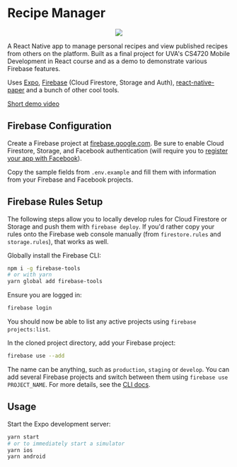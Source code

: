 # Recipe Manager

<p align="center">
  <img style="max-height: 500px" src="https://i.imgur.com/7050MqH.png">
</p>

A React Native app to manage personal recipes and view published recipes from others on the platform. Built as a final project for UVA's CS4720 Mobile Development in React course and as a demo to demonstrate various Firebase features.

Uses [Expo](https://expo.io/), [Firebase](https://firebase.google.com/) (Cloud Firestore, Storage and Auth), [react-native-paper](https://callstack.github.io/react-native-paper/) and a bunch of other cool tools.

[Short demo video](https://www.youtube.com/watch?v=-BPMJOxCd_A)

## Firebase Configuration

Create a Firebase project at [firebase.google.com](https://firebase.google.com/). Be sure to enable Cloud Firestore, Storage, and Facebook authentication (will require you to [register your app with Facebook](https://developers.facebook.com/docs/apps/)).

Copy the sample fields from `.env.example` and fill them with information from your Firebase and Facebook projects.

## Firebase Rules Setup

The following steps allow you to locally develop rules for Cloud Firestore or Storage and push them with `firebase deploy`. If you'd rather copy your rules onto the Firebase web console manually (from `firestore.rules` and `storage.rules`), that works as well.

Globally install the Firebase CLI:

```bash
npm i -g firebase-tools
# or with yarn
yarn global add firebase-tools
```

Ensure you are logged in:

```bash
firebase login
```

You should now be able to list any active projects using `firebase projects:list`.

In the cloned project directory, add your Firebase project:

```bash
firebase use --add
```

The name can be anything, such as `production`, `staging` or `develop`. You can add several Firebase projects and switch between them using `firebase use PROJECT_NAME`. For more details, see the [CLI docs](https://firebase.google.com/docs/cli#project_aliases).

## Usage

Start the Expo development server:

```bash
yarn start
# or to immediately start a simulator
yarn ios
yarn android
```

